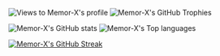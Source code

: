 ![Views to Memor-X's profile](https://komarev.com/ghpvc/?username=Memor-X&color=blue&style=for-the-badge&abbreviated=true)
![Memor-X's GitHub Trophies](https://github-profile-trophy.vercel.app/?username=memor-x&margin-w=15)

![Memor-X's GitHub stats](https://github-readme-stats.vercel.app/api?username=Memor-X)
![Memor-X's Top languages](https://github-readme-stats.vercel.app/api/top-langs/?username=Memor-X&layout=compact)

[![Memor-X's GitHub Streak](https://streak-stats.demolab.com?user=Memor-X&theme=transparent&fire=FF0000&ring=FFA300)](https://git.io/streak-stats)

<!--
**Memor-X/Memor-X** is a ✨ _special_ ✨ repository because its `README.md` (this file) appears on your GitHub profile.

Here are some ideas to get you started:

- 🔭 I’m currently working on ...
- 🌱 I’m currently learning ...
- 👯 I’m looking to collaborate on ...
- 🤔 I’m looking for help with ...
- 💬 Ask me about ...
- 📫 How to reach me: ...
- 😄 Pronouns: ...
- ⚡ Fun fact: ...
-->
